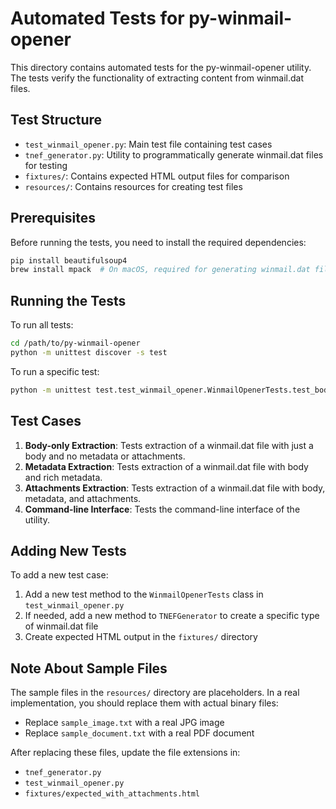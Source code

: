 # Automated Tests for py-winmail-opener

This directory contains automated tests for the py-winmail-opener utility. The tests verify the functionality of extracting content from winmail.dat files.

## Test Structure

- `test_winmail_opener.py`: Main test file containing test cases
- `tnef_generator.py`: Utility to programmatically generate winmail.dat files for testing
- `fixtures/`: Contains expected HTML output files for comparison
- `resources/`: Contains resources for creating test files

## Prerequisites

Before running the tests, you need to install the required dependencies:

```bash
pip install beautifulsoup4
brew install mpack  # On macOS, required for generating winmail.dat files
```

## Running the Tests

To run all tests:

```bash
cd /path/to/py-winmail-opener
python -m unittest discover -s test
```

To run a specific test:

```bash
python -m unittest test.test_winmail_opener.WinmailOpenerTests.test_body_only_extraction
```

## Test Cases

1. **Body-only Extraction**: Tests extraction of a winmail.dat file with just a body and no metadata or attachments.
2. **Metadata Extraction**: Tests extraction of a winmail.dat file with body and rich metadata.
3. **Attachments Extraction**: Tests extraction of a winmail.dat file with body, metadata, and attachments.
4. **Command-line Interface**: Tests the command-line interface of the utility.

## Adding New Tests

To add a new test case:

1. Add a new test method to the `WinmailOpenerTests` class in `test_winmail_opener.py`
2. If needed, add a new method to `TNEFGenerator` to create a specific type of winmail.dat file
3. Create expected HTML output in the `fixtures/` directory

## Note About Sample Files

The sample files in the `resources/` directory are placeholders. In a real implementation, you should replace them with actual binary files:

- Replace `sample_image.txt` with a real JPG image
- Replace `sample_document.txt` with a real PDF document

After replacing these files, update the file extensions in:
- `tnef_generator.py`
- `test_winmail_opener.py`
- `fixtures/expected_with_attachments.html`